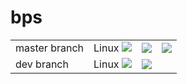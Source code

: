 # bps

<table>
    <tr>
        <td>
            master branch
        </td>
        <td>
            Linux <a href="https://travis-ci.org/lysevi/rstore"><img src="https://travis-ci.org/lysevi/rstore.svg?branch=master""></a>
        </td>
        <td>
            <a href="https://coveralls.io/github/lysevi/rstore?branch=master"><img src="https://coveralls.io/repos/github/lysevi/bps/badge.svg?branch=master"></a>
        </td>
        <td>
            <a href="https://codecov.io/gh/lysevi/rstore"><img src="https://codecov.io/gh/lysevi/rstore/branch/master/graph/badge.svg"></a>
        </td>
    </tr>
    <tr>
        <td>
            dev branch
        </td>
        <td>
            Linux <a href="https://travis-ci.org/lysevi/rstore"><img src="https://travis-ci.org/lysevi/rstore.svg?branch=dev""></a>
        </td>
        <td>
            <a href="https://coveralls.io/github/lysevi/rstore?branch=dev"><img src="https://coveralls.io/repos/github/lysevi/bps/badge.svg?branch=dev"></a>
        </td>
    </tr>
</table>
</b>
